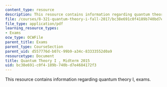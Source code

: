 ```yaml
---
content_type: resource
description: This resource contains information regarding quantum theory I, exams.
file: /courses/8-321-quantum-theory-i-fall-2017/bc38e691c0f4189b740bd7e4684172f3_MIT8_321F17_Midterm_2015.pdf
file_type: application/pdf
learning_resource_types:
- Exams
ocw_type: OCWFile
parent_title: Exams
parent_type: CourseSection
parent_uid: d557776d-b07c-99b9-a34c-83333552d0a9
resourcetype: Document
title: Quantum Theory I , Midterm 2015
uid: bc38e691-c0f4-189b-740b-d7e4684172f3
---
```

This resource contains information regarding quantum theory I, exams.


